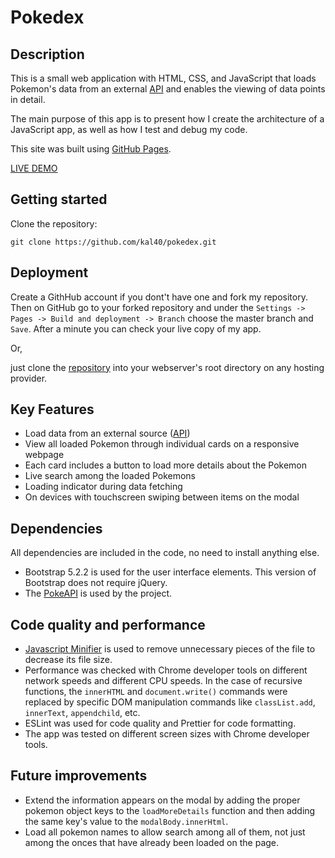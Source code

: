 # Pokedex

## Description

This is a small web application with HTML, CSS, and JavaScript that loads Pokemon's data from an external [API](https://pokeapi.co/api/v2/pokemon/) and enables the viewing of data points in detail.

The main purpose of this app is to present how I create the architecture of a JavaScript app, as well as how I test and debug my code.

This site was built using [GitHub Pages](https://pages.github.com/).

[LIVE DEMO](https://pokedex.smartcoder.dev/)

## Getting started

Clone the repository:

```shell
git clone https://github.com/kal40/pokedex.git
```

## Deployment

Create a GithHub account if you dont't have one and fork my repository. Then on GitHub go to your forked repository and under the `Settings -> Pages -> Build and deployment -> Branch` choose the master branch and `Save`. After a minute you can check your live copy of my app.

Or,

just clone the [repository](https://github.com/kal40/pokedex.git) into your webserver's root directory on any hosting provider.

## Key Features

- Load data from an external source ([API](https://pokeapi.co/docs/v2))
- View all loaded Pokemon through individual cards on a responsive webpage
- Each card includes a button to load more details about the Pokemon
- Live search among the loaded Pokemons
- Loading indicator during data fetching
- On devices with touchscreen swiping between items on the modal

## Dependencies

All dependencies are included in the code, no need to install anything else.

- Bootstrap 5.2.2 is used for the user interface elements. This version of Bootstrap does not require jQuery.
- The [PokeAPI](https://pokeapi.co/docs/v2) is used by the project.

## Code quality and performance

- [Javascript Minifier](https://www.toptal.com/developers/javascript-minifier) is used to remove unnecessary pieces of the file to decrease its file size.
- Performance was checked with Chrome developer tools on different network speeds and different CPU speeds. In the case of recursive functions, the `innerHTML` and `document.write()` commands were replaced by specific DOM manipulation commands like `classList.add`, `innerText`, `appendchild`, etc.
- ESLint was used for code quality and Prettier for code formatting.
- The app was tested on different screen sizes with Chrome developer tools.

## Future improvements

- Extend the information appears on the modal by adding the proper pokemon object keys to the `loadMoreDetails` function and then adding the same key's value to the `modalBody.innerHtml`.
- Load all pokemon names to allow search among all of them, not just among the onces that have already been loaded on the page.
